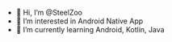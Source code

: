 - 👋 Hi, I’m @SteelZoo
- 👀 I’m interested in Android Native App
- 🌱 I’m currently learning Android, Kotlin, Java

<!---
SteelZoo/SteelZoo is a ✨ special ✨ repository because its `README.md` (this file) appears on your GitHub profile.
You can click the Preview link to take a look at your changes.
--->
